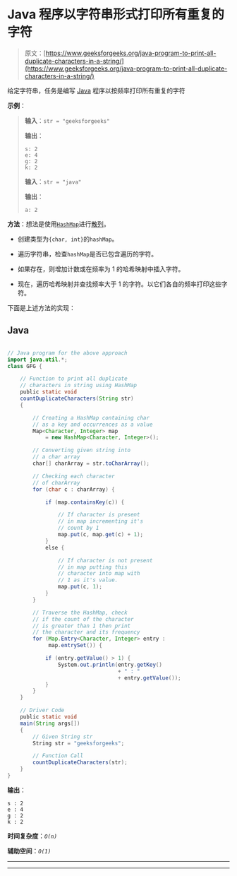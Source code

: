 # Java 程序以字符串形式打印所有重复的字符

> 原文：[https://www.geeksforgeeks.org/java-program-to-print-all-duplicate-characters-in-a-string/](https://www.geeksforgeeks.org/java-program-to-print-all-duplicate-characters-in-a-string/)

给定字符串，任务是编写 [Java](http://www.geeksforgeeks.org/java/) 程序以按频率打印所有重复的字符

**示例**：

> **输入**：`str = "geeksforgeeks"`
>
> **输出**：
>
> ```
> s: 2
> e: 4
> g: 2
> k: 2
> ```
> 
> **输入**：`str = "java"`
>
> **输出**：
>
> ```
> a: 2
> ```

**方法**：想法是使用[`HashMap`](http://www.geeksforgeeks.org/java-util-hashmap-in-java/)进行[散列](http://www.geeksforgeeks.org/hashing-data-structure/)。

*   创建类型为`{char, int}`的`hashMap`。

*   遍历字符串，检查`hashMap`是否已包含遍历的字符。

*   如果存在，则增加计数或在频率为 1 的哈希映射中插入字符。

*   现在，遍历哈希映射并查找频率大于 1 的字符。以它们各自的频率打印这些字符。

下面是上述方法的实现：

## Java

```java

// Java program for the above approach 
import java.util.*; 
class GFG { 

    // Function to print all duplicate 
    // characters in string using HashMap 
    public static void
    countDuplicateCharacters(String str) 
    { 

        // Creating a HashMap containing char 
        // as a key and occurrences as a value 
        Map<Character, Integer> map 
            = new HashMap<Character, Integer>(); 

        // Converting given string into 
        // a char array 
        char[] charArray = str.toCharArray(); 

        // Checking each character 
        // of charArray 
        for (char c : charArray) { 

            if (map.containsKey(c)) { 

                // If character is present 
                // in map incrementing it's 
                // count by 1 
                map.put(c, map.get(c) + 1); 
            } 
            else { 

                // If character is not present 
                // in map putting this 
                // character into map with 
                // 1 as it's value. 
                map.put(c, 1); 
            } 
        } 

        // Traverse the HashMap, check 
        // if the count of the character 
        // is greater than 1 then print 
        // the character and its frequency 
        for (Map.Entry<Character, Integer> entry : 
             map.entrySet()) { 

            if (entry.getValue() > 1) { 
                System.out.println(entry.getKey() 
                                   + " : "
                                   + entry.getValue()); 
            } 
        } 
    } 

    // Driver Code 
    public static void
    main(String args[]) 
    { 
        // Given String str 
        String str = "geeksforgeeks"; 

        // Function Call 
        countDuplicateCharacters(str); 
    } 
} 

```

**输出**：

```
s : 2
e : 4
g : 2
k : 2

```

**时间复杂度**：*`O(n)`*

**辅助空间**：*`O(1)`*



* * *

* * *



